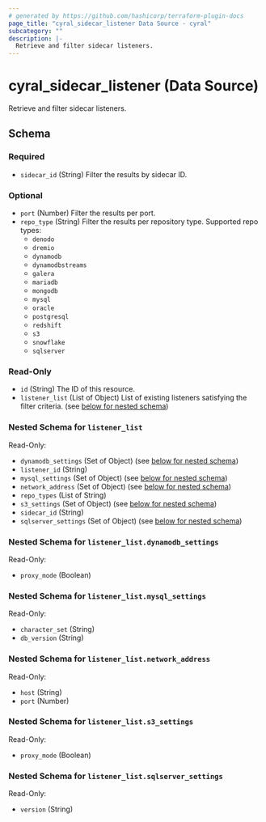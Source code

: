 ```yaml
---
# generated by https://github.com/hashicorp/terraform-plugin-docs
page_title: "cyral_sidecar_listener Data Source - cyral"
subcategory: ""
description: |-
  Retrieve and filter sidecar listeners.
---
```


# cyral_sidecar_listener (Data Source)

Retrieve and filter sidecar listeners.

<!-- schema generated by tfplugindocs -->

## Schema

### Required

- `sidecar_id` (String) Filter the results by sidecar ID.

### Optional

- `port` (Number) Filter the results per port.
- `repo_type` (String) Filter the results per repository type. Supported repo types:
  - `denodo`
  - `dremio`
  - `dynamodb`
  - `dynamodbstreams`
  - `galera`
  - `mariadb`
  - `mongodb`
  - `mysql`
  - `oracle`
  - `postgresql`
  - `redshift`
  - `s3`
  - `snowflake`
  - `sqlserver`

### Read-Only

- `id` (String) The ID of this resource.
- `listener_list` (List of Object) List of existing listeners satisfying the filter criteria. (see [below for nested schema](#nestedatt--listener_list))

<a id="nestedatt--listener_list"></a>

### Nested Schema for `listener_list`

Read-Only:

- `dynamodb_settings` (Set of Object) (see [below for nested schema](#nestedobjatt--listener_list--dynamodb_settings))
- `listener_id` (String)
- `mysql_settings` (Set of Object) (see [below for nested schema](#nestedobjatt--listener_list--mysql_settings))
- `network_address` (Set of Object) (see [below for nested schema](#nestedobjatt--listener_list--network_address))
- `repo_types` (List of String)
- `s3_settings` (Set of Object) (see [below for nested schema](#nestedobjatt--listener_list--s3_settings))
- `sidecar_id` (String)
- `sqlserver_settings` (Set of Object) (see [below for nested schema](#nestedobjatt--listener_list--sqlserver_settings))

<a id="nestedobjatt--listener_list--dynamodb_settings"></a>

### Nested Schema for `listener_list.dynamodb_settings`

Read-Only:

- `proxy_mode` (Boolean)

<a id="nestedobjatt--listener_list--mysql_settings"></a>

### Nested Schema for `listener_list.mysql_settings`

Read-Only:

- `character_set` (String)
- `db_version` (String)

<a id="nestedobjatt--listener_list--network_address"></a>

### Nested Schema for `listener_list.network_address`

Read-Only:

- `host` (String)
- `port` (Number)

<a id="nestedobjatt--listener_list--s3_settings"></a>

### Nested Schema for `listener_list.s3_settings`

Read-Only:

- `proxy_mode` (Boolean)

<a id="nestedobjatt--listener_list--sqlserver_settings"></a>

### Nested Schema for `listener_list.sqlserver_settings`

Read-Only:

- `version` (String)
